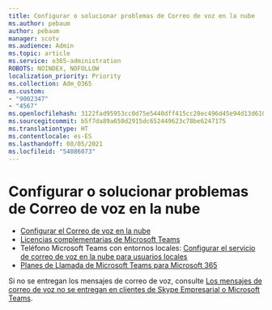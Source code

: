 ```yaml
---
title: Configurar o solucionar problemas de Correo de voz en la nube
ms.author: pebaum
author: pebaum
manager: scotv
ms.audience: Admin
ms.topic: article
ms.service: o365-administration
ROBOTS: NOINDEX, NOFOLLOW
localization_priority: Priority
ms.collection: Adm_O365
ms.custom:
- "9002347"
- "4567"
ms.openlocfilehash: 3122fad95953cc0d75e5440dff415cc20ec496d45e94d13d6102d6f5659b332c
ms.sourcegitcommit: b5f7da89a650d2915dc652449623c78be6247175
ms.translationtype: HT
ms.contentlocale: es-ES
ms.lasthandoff: 08/05/2021
ms.locfileid: "54086073"
---
```

# <a name="set-up-or-troubleshoot-cloud-voicemail"></a>Configurar o solucionar problemas de Correo de voz en la nube

- [Configurar el Correo de voz en la nube](https://docs.microsoft.com/microsoftteams/set-up-phone-system-voicemail) 
- [Licencias complementarias de Microsoft Teams](https://docs.microsoft.com/microsoftteams/teams-add-on-licensing/microsoft-teams-add-on-licensing) 
- Teléfono Microsoft Teams con entornos locales: [Configurar el servicio de correo de voz en la nube para usuarios locales](https://docs.microsoft.com/skypeforbusiness/hybrid/configure-cloud-voicemail) 
- [Planes de Llamada de Microsoft Teams para Microsoft 365](https://docs.microsoft.com//microsoftteams/calling-plans-for-office-365) 

Si no se entregan los mensajes de correo de voz, consulte [Los mensajes de correo de voz no se entregan en clientes de Skype Empresarial o Microsoft Teams](https://docs.microsoft.com/SkypeForBusiness/troubleshoot/hybrid-phone-system/voicemails-not-delivered).